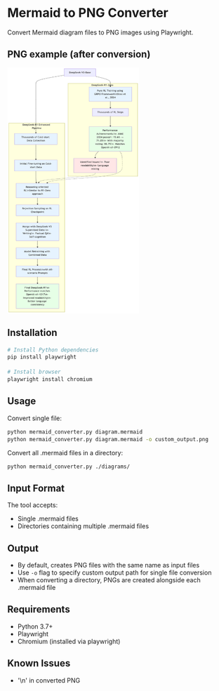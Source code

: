 # Mermaid to PNG Converter

Convert Mermaid diagram files to PNG images using Playwright.

## PNG example (after conversion)

<img src="examples/deepseek-flow.png" width="300" height="560">

## Installation

```bash
# Install Python dependencies
pip install playwright

# Install browser
playwright install chromium
```

## Usage

Convert single file:
```bash
python mermaid_converter.py diagram.mermaid
python mermaid_converter.py diagram.mermaid -o custom_output.png
```

Convert all .mermaid files in a directory:
```bash
python mermaid_converter.py ./diagrams/
```

## Input Format

The tool accepts:
- Single .mermaid files
- Directories containing multiple .mermaid files

## Output

- By default, creates PNG files with the same name as input files
- Use `-o` flag to specify custom output path for single file conversion
- When converting a directory, PNGs are created alongside each .mermaid file

## Requirements

- Python 3.7+
- Playwright
- Chromium (installed via playwright)

## Known Issues

- '\n' in converted PNG
